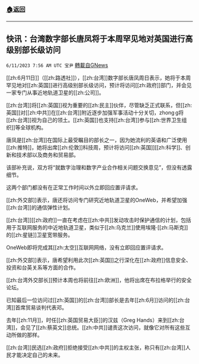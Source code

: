 ###  [:house:返回](README.md)
---


## 快讯：台湾数字部长唐凤将于本周罕见地对英国进行高级别部长级访问
`6/11/2023 7:56 AM UTC 宝尹` [轉載自GNews](https://gnews.org/articles/1375455)

[[zh:6月11日]]（[[zh:路透社]]），[[zh:台湾]]数字部长唐凤周日表示，她将于本周罕见地对[[zh:英国]]进行高级别部长级访问，预计将访问[[zh:政府]]部门，并会见一家专门从事近地轨道卫星的[[zh:公司]]。

[[zh:台湾]]将[[zh:英国]]视为重要的[[zh:民主]]伙伴，尽管缺乏正式联系，但[[zh:英国]]对[[zh:中共]]在[[zh:台湾]]附近逐步加强军事活动十分关切，zhong g将[[zh:台湾]]视为自己的领土。[[zh:英国]]也支持[[zh:台湾]]参与[[zh:世界卫生组织]]等全球机构。

唐凤是[[zh:台湾]]在国际上最受瞩目的部长之一，因为她流利的英语和广泛使用[[zh:推特]]，她将出席[[zh:伦敦]]科技周，预计将访问[[zh:英国]][[zh:科学]]、创新和技术部以及商务和贸易部。

该部补充说，双方将“就数字治理和数字产业合作相关问题交换意见”，但没有透露细节。

这两个部门都没有在正常工作时间以外立即回应置评请求。

[[zh:外交部]]表示，唐还将访问专门研究近地轨道卫星的OneWeb，并希望加强[[zh:台湾]]的通信弹性计划。

[[zh:台湾]][[zh:政府]]一直在考虑在[[zh:中共]]发动攻击时保护通信的计划，包括用于互联网服务的中近地轨道卫星，类似于[[zh:乌克兰]]使用埃隆·[[zh:马斯克]]的[[zh:星链]]卫星宽带服务。

OneWeb即将完成其[[zh:太空]]互联网网络，没有立即回应置评请求。

[[zh:外交部]]表示，唐希望利用此次[[zh:英国]]之行深化在[[zh:政府]]信息安全、投资和台英关系等方面的合作。

[[zh:台湾外交部长]]预计本周也将前往[[zh:欧洲]]，他将出席在布拉格举行的安全论坛。

已知最后一位访问过[[zh:英国]]的[[zh:台湾]]部长是去年[[zh:6月]]访问的[[zh:台湾]]首席贸易谈判代表邓。

去年[[zh:11月]]，时任[[zh:英国贸易大臣]]的汉兹（Greg Hands）来到[[zh:台湾]]，会见了[[zh:蔡英文]]总统。[[zh:中共]]谴责这次访问，就像它对所有这些互动所做的那样。

[[zh:台湾]]民选[[zh:政府]]拒绝接受[[zh:中共]]的主权主张，称只有[[zh:台湾]]人民才能决定自己的未来。
